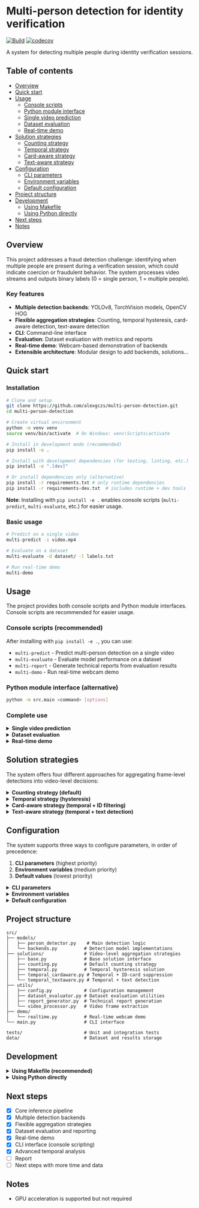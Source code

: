 # Multi-person detection for identity verification

[![Build](https://github.com/alexgczs/multi-person-detection/actions/workflows/ci.yml/badge.svg?branch=master)](https://github.com/alexgczs/multi-person-detection/actions/workflows/ci.yml)
[![codecov](https://codecov.io/gh/alexgczs/multi-person-detection/graph/badge.svg)](https://codecov.io/gh/alexgczs/multi-person-detection)

A system for detecting multiple people during identity verification sessions.

## Table of contents

- [Overview](#overview)
- [Quick start](#quick-start)
- [Usage](#usage)
  - [Console scripts](#console-scripts-recommended)
  - [Python module interface](#python-module-interface-alternative)
  - [Single video prediction](#single-video-prediction)
  - [Dataset evaluation](#dataset-evaluation)
  - [Real-time demo](#real-time-demo)
- [Solution strategies](#solution-strategies)
  - [Counting strategy](#counting-strategy-default)
  - [Temporal strategy](#temporal-strategy-hysteresis)
  - [Card-aware strategy](#card-aware-strategy-temporal--id-filtering)
  - [Text-aware strategy](#text-aware-strategy-temporal--text-detection)
- [Configuration](#configuration)
  - [CLI parameters](#cli-parameters)
  - [Environment variables](#environment-variables)
  - [Default configuration](#default-configuration)
- [Project structure](#project-structure)
- [Development](#development)
  - [Using Makefile](#using-makefile-recommended)
  - [Using Python directly](#using-python-directly)
- [Next steps](#next-steps)
- [Notes](#notes)

## Overview

This project addresses a fraud detection challenge: identifying when multiple people are present during a verification session, which could indicate coercion or fraudulent behavior. The system processes video streams and outputs binary labels (0 = single person, 1 = multiple people).

### Key features

- **Multiple detection backends**: YOLOv8, TorchVision models, OpenCV HOG
- **Flexible aggregation strategies**: Counting, temporal hysteresis, card-aware detection, text-aware detection
- **CLI**: Command-line interface
- **Evaluation**: Dataset evaluation with metrics and reports
- **Real-time demo**: Webcam-based demonstration of backends
- **Extensible architecture**: Modular design to add backends, solutions...

## Quick start

### Installation

```bash
# Clone and setup
git clone https://github.com/alexgczs/multi-person-detection.git
cd multi-person-detection

# Create virtual environment
python -m venv venv
source venv/bin/activate  # On Windows: venv\Scripts\activate

# Install in development mode (recommended)
pip install -e .

# Install with development dependencies (for testing, linting, etc.)
pip install -e ".[dev]"

# Or install dependencies only (alternative)
pip install -r requirements.txt # only runtime dependencies
pip install -r requirements-dev.txt  # includes runtime + dev tools
```

**Note**: Installing with `pip install -e .` enables console scripts (`multi-predict`, `multi-evaluate`, etc.) for easier usage.

### Basic usage

```bash
# Predict on a single video
multi-predict -i video.mp4

# Evaluate on a dataset
multi-evaluate -d dataset/ -l labels.txt

# Run real-time demo
multi-demo
```

## Usage

The project provides both console scripts and Python module interfaces. Console scripts are recommended for easier usage.

### Console scripts (recommended)

After installing with `pip install -e .`, you can use:

- `multi-predict` - Predict multi-person detection on a single video
- `multi-evaluate` - Evaluate model performance on a dataset
- `multi-report` - Generate technical reports from evaluation results
- `multi-demo` - Run real-time webcam demo

### Python module interface (alternative)

```bash
python -m src.main <command> [options]
```

### Complete use
<details>
<summary><strong>Single video prediction</strong></summary>

Get a prediction for a single video:

```bash
# Basic prediction
multi-predict -i path/to/video.mp4

# With custom parameters
multi-predict -i path/to/video.mp4 \
  --threshold 0.5 \
  --model-size n \
  --device cuda \
  --sample-rate 1 \
  --max-frames 100 \
  --people-threshold 0.2 \
  --solution counting

# Or using Python module (alternative)
python -m src.main predict -i path/to/video.mp4 \
  --threshold 0.5 \
  --model-size n \
  --device cuda \
  --sample-rate 1 \
  --max-frames 100 \
  --people-threshold 0.2 \
  --solution counting
```

The output will be printed to stdout as `label predicted: 0` or `label predicted: 1`.

**Key options:**
- `--threshold`: Detection confidence threshold (default: 0.5)
- `--solution`: Aggregation strategy (counting, temporal, temporal_cardaware, temporal_textaware)
- `--people-threshold`: Ratio threshold for multi-person detection
- `--max-frames`: Maximum frames to process
- `--backend`: Detection model (yolov8, torchvision_frcnn, opencv_hog)

</details>

<details>
<summary><strong>Dataset evaluation</strong></summary>

Evaluate the model on a complete dataset:

```bash
# Basic evaluation
multi-evaluate -d path/to/dataset -l path/to/labels.txt

# With custom parameters
multi-evaluate -d path/to/dataset -l path/to/labels.txt \
  --threshold 0.5 --model-size n --device cuda \
  --sample-rate 1 --max-frames 100 --people-threshold 0.2 \
  --solution temporal

# With text-aware solution for document filtering
multi-evaluate -d path/to/dataset -l path/to/labels.txt \
  --solution temporal_textaware \
  --text-confidence-threshold 0.6 \
  --text-proximity-threshold 80

# Or using Python module (alternative)
python -m src.main evaluate -d path/to/dataset -l path/to/labels.txt \
  --threshold 0.5 --model-size n --device cuda \
  --sample-rate 1 --max-frames 100 --people-threshold 0.2 \
  --solution temporal
```

This will:
- Process all videos in the dataset
- Compare predictions with ground truth labels
- Calculate performance metrics (accuracy, precision, recall, F1-score)
- Generate a technical report
- Save results to a timestamped directory

**Dataset format:**
- Videos: `.mp4` files in the dataset directory
- Labels: TSV file with columns `video` and `label` (0/1)

</details>

<details>
<summary><strong>Real-time demo</strong></summary>

Run a real-time webcam demo:

```bash
# Basic demo
multi-demo

# With custom parameters
multi-demo --backend yolov8 --model-size n --threshold 0.5
```

The demo shows:
- Person detections with bounding boxes
- Number of people detected
- FPS counter
- Confidence scores

**Note**: This demo shows frame-by-frame detections only. Solution strategies are not applied. The unique use of this demo is to understand the behavior of each model backend.

</details>

## Solution strategies

The system offers four different approaches for aggregating frame-level detections into video-level decisions:

<details>
<summary><strong>Counting strategy (default)</strong></summary>

**How it works:**
- Computes the ratio of frames where more than one person is detected
- Final decision: `has_multiple_people = (ratio > people_threshold)`

**Best for:**
- Simple scenarios with clear detections
- When you want fast processing
- Default performance evaluation

**Configuration:**
```bash
--solution counting --people-threshold 0.2
```

**Default threshold:** 0.0 (any frame with multiple people triggers detection)

</details>

<details>
<summary><strong>Temporal strategy (hysteresis)</strong></summary>

**How it works:**
- Looks at consecutive frames to avoid false positives from brief detections
- Activates when there are at least `temporal_min_consecutive` consecutive frames with multiple people
- Once activated, remains active for the rest of the video (sticky behavior)

**Best for:**
- Noisy detections or brief false positives
- Scenarios where sustained presence of multiple people is required
- More robust to detection artifacts

**Configuration:**
```bash
--solution temporal --temporal-min-consecutive 3
```

**Default:** 20 consecutive frames required

</details>

<details>
<summary><strong>Card-aware strategy (temporal + ID filtering)</strong></summary>

**How it works:**
- Same as temporal strategy but filters out faces in ID cards
- Uses geometric properties to identify ID card faces:
  - Area ratio compared to largest detection
  - Square aspect ratio tolerance
- Prevents false positives from ID card photos

**Best for:**
- Identity verification scenarios
- When users show ID cards during verification
- Most robust for real-world applications

**Configuration:**
```bash
--solution temporal_cardaware \
  --temporal-min-consecutive 3 \
  --card-min-area-ratio 0.85 \
  --card-square-tolerance 0.25
```

**Default parameters:**
- `card_min_area_ratio`: 0.9 (90% of largest detection)
- `card_square_tolerance`: 0.35 (35% tolerance for square aspect ratio)

</details>

<details>
<summary><strong>Text-aware strategy (temporal + text detection)</strong></summary>

**How it works:**
- Combines temporal hysteresis with text detection using EasyOCR
- Filters out faces that are near detected text regions (likely ID documents)
- Uses proximity threshold to determine if a face is near text

**Best for:**
- Identity verification with documents containing text
- Reducing false positives from document photos

**Configuration:**
```bash
--solution temporal_textaware \
  --temporal-min-consecutive 3 \
  --text-proximity-threshold 100 \
  --text-confidence-threshold 0.5
```

**Default parameters:**
- `text_proximity_threshold`: 100 pixels (distance between face and text centers)
- `text_confidence_threshold`: 0.5 (minimum OCR confidence for text detection)

**Note:** This solution requires EasyOCR for text detection and may be slower than other approaches. Use a GPU is recommended.

</details>

## Configuration

The system supports three ways to configure parameters, in order of precedence:

1. **CLI parameters** (highest priority)
2. **Environment variables** (medium priority)  
3. **Default values** (lowest priority)

<details>
<summary><strong>CLI parameters</strong></summary>

All configuration parameters can be set via command-line arguments:

```bash
# Video processing
--sample-rate 2              # Process every 2nd frame
--max-frames 100             # Maximum frames per video
--threshold 0.7              # Detection confidence threshold

# Decision making
--people-threshold 0.2       # Ratio threshold for multi-person detection
--solution temporal          # Aggregation strategy

# Model selection
--backend yolov8             # Detection backend
--model-size n               # Model size (for YOLO models)
--device cuda                # Computation device

# Advanced parameters
--temporal-min-consecutive 3 # Minimum consecutive frames for temporal activation
--card-min-area-ratio 0.85   # Minimum area ratio for card detection
--card-square-tolerance 0.25 # Square tolerance for card detection
--text-proximity-threshold 100 # Text proximity threshold for text-aware detection
--text-confidence-threshold 0.5 # OCR confidence threshold for text detection
```

</details>

<details>
<summary><strong>Environment variables</strong></summary>

Set environment variables for consistent configuration across runs:

```bash
# Video processing
export MULTI_DETECT_FRAME_SAMPLE_RATE=2
export MULTI_DETECT_MAX_FRAMES=100

# Decision making
export MULTI_DETECT_MULTIPLE_PEOPLE_THRESHOLD=0.2

# Temporal solution parameters
export MULTI_DETECT_TEMPORAL_MIN_CONSECUTIVE=3

# Card detection parameters
export MULTI_DETECT_CARD_MIN_AREA_RATIO=0.85
export MULTI_DETECT_CARD_SQUARE_TOLERANCE=0.25

# Text detection parameters
export MULTI_DETECT_TEXT_PROXIMITY_THRESHOLD=100
export MULTI_DETECT_TEXT_CONFIDENCE_THRESHOLD=0.5
```

</details>

<details>
<summary><strong>Default configuration</strong></summary>

Default values in `src/utils/config.py`:

```python
# Video processing
FRAME_SAMPLE_RATE: int = 1            # Process every frame
MAX_FRAMES: int = None                # No limit
FRAME_WIDTH: int = 640                # Resize width
FRAME_HEIGHT: int = 480               # Resize height

# Decision making
MULTIPLE_PEOPLE_THRESHOLD: float = 0.0  # Any frame triggers detection

# Temporal solution parameters
TEMPORAL_MIN_CONSECUTIVE: int = 20      # Min consecutive frames for activation

# Card detection parameters
CARD_MIN_AREA_RATIO_TO_LARGEST: float = 0.9    # 90% of largest detection
CARD_SQUARE_TOLERANCE: float = 0.35            # 35% tolerance for square aspect ratio

# Text detection parameters
TEXT_PROXIMITY_THRESHOLD: int = 100            # Proximity threshold in pixels
TEXT_CONFIDENCE_THRESHOLD: float = 0.5         # OCR confidence threshold
```

</details>

## Project structure

```
src/
├── models/
│   ├── person_detector.py    # Main detection logic
│   └── backends.py          # Detection model implementations
├── solutions/               # Video-level aggregation strategies
│   ├── base.py              # Base solution interface
│   ├── counting.py          # Default counting strategy
│   ├── temporal.py          # Temporal hysteresis solution
│   ├── temporal_cardaware.py # Temporal + ID-card suppression
│   └── temporal_textaware.py # Temporal + text detection
├── utils/
│   ├── config.py            # Configuration management
│   ├── dataset_evaluator.py # Dataset evaluation utilities
│   ├── report_generator.py  # Technical report generation
│   └── video_processor.py   # Video frame extraction
├── demo/
│   └── realtime.py          # Real-time webcam demo
└── main.py                  # CLI interface

tests/                       # Unit and integration tests
data/                        # Dataset and results storage
```

## Development

<details>
<summary><strong>Using Makefile (recommended)</strong></summary>

```bash
make help          # Show available commands
make install       # Install in development mode
make install-dev   # Install with development dependencies
make test          # Run tests
make test-cov      # Run tests with coverage
make lint          # Run linting
make clean         # Clean build artifacts
make build         # Build the package
```

</details>

<details>
<summary><strong>Using Python directly</strong></summary>

```bash
# First ensure you have dev dependencies installed
pip install -e ".[dev]"

# Then run development commands
pytest             # Run tests
pytest --cov=src   # Run tests with coverage
flake8 src/ tests/ # Run linting
```

</details>

## Next steps

- [x] Core inference pipeline
- [x] Multiple detection backends
- [x] Flexible aggregation strategies
- [x] Dataset evaluation and reporting
- [x] Real-time demo
- [x] CLI interface (console scripting)
- [X] Advanced temporal analysis
- [ ] Report
- [ ] Next steps with more time and data

## Notes

- GPU acceleration is supported but not required
